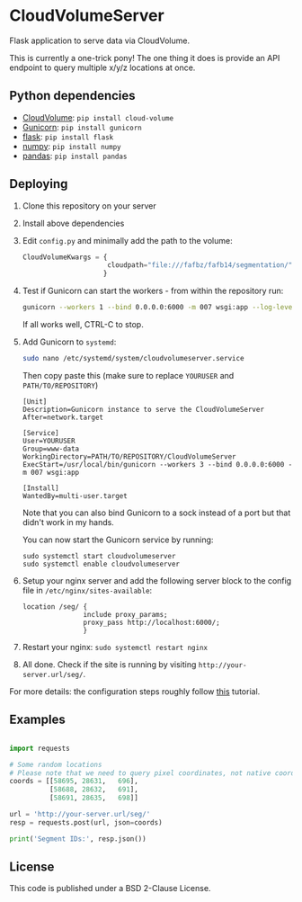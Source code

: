 # CloudVolumeServer
Flask application to serve data via CloudVolume.

This is currently a one-trick pony! The one thing it does is provide an API
endpoint to query multiple x/y/z locations at once.

## Python dependencies

- [CloudVolume](https://github.com/seung-lab/cloud-volume): `pip install cloud-volume`
- [Gunicorn](https://gunicorn.org): `pip install gunicorn`
- [flask](https://palletsprojects.com/p/flask/): `pip install flask`
- [numpy](https://numpy.org): `pip install numpy`
- [pandas](https://pandas.pydata.org): `pip install pandas`

## Deploying

1. Clone this repository on your server
2. Install above dependencies
3. Edit `config.py` and minimally add the path to the volume:
   ```Python
   CloudVolumeKwargs = {
                        cloudpath="file:///fafbz/fafb14/segmentation/"
                       }
   ```
4. Test if Gunicorn can start the workers - from within the repository run:
   ```bash
   gunicorn --workers 1 --bind 0.0.0.0:6000 -m 007 wsgi:app --log-level debug
   ```
   If all works well, CTRL-C to stop.
5. Add Gunicorn to `systemd`:
   ```bash
   sudo nano /etc/systemd/system/cloudvolumeserver.service
   ```
   Then copy paste this (make sure to replace `YOURUSER` and `PATH/TO/REPOSITORY`)
   ```
   [Unit]
   Description=Gunicorn instance to serve the CloudVolumeServer
   After=network.target

   [Service]
   User=YOURUSER
   Group=www-data
   WorkingDirectory=PATH/TO/REPOSITORY/CloudVolumeServer
   ExecStart=/usr/local/bin/gunicorn --workers 3 --bind 0.0.0.0:6000 -m 007 wsgi:app

   [Install]
   WantedBy=multi-user.target
   ```
   Note that you can also bind Gunicorn to a sock instead of a port but that didn't
   work in my hands.

   You can now start the Gunicorn service by running:
   ```
   sudo systemctl start cloudvolumeserver
   sudo systemctl enable cloudvolumeserver
   ```
6. Setup your nginx server and add the following server block to the config
   file in `/etc/nginx/sites-available`:
   ```
   location /seg/ {
                  include proxy_params;                  
                  proxy_pass http://localhost:6000/;
                  }
   ```
7. Restart your nginx: `sudo systemctl restart nginx`
8. All done. Check if the site is running by visiting `http://your-server.url/seg/`.

For more details: the configuration steps roughly follow [this](https://www.digitalocean.com/community/tutorials/how-to-serve-flask-applications-with-gunicorn-and-nginx-on-ubuntu-18-04) tutorial.

## Examples

```Python

import requests

# Some random locations
# Please note that we need to query pixel coordinates, not native coordinates
coords = [[58695, 28631,   696],
          [58688, 28632,   691],
          [58691, 28635,   698]]

url = 'http://your-server.url/seg/'
resp = requests.post(url, json=coords)

print('Segment IDs:', resp.json())
```


## License
This code is published under a BSD 2-Clause License.
